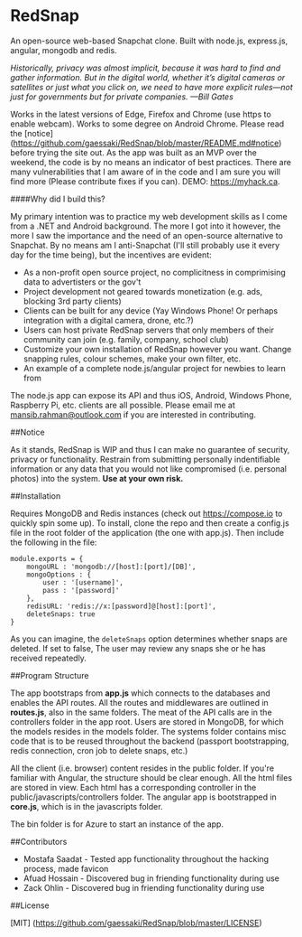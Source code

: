 # RedSnap
An open-source web-based Snapchat clone. Built with node.js, express.js, angular, mongodb and redis.

*Historically, privacy was almost implicit, because it was hard to find and gather information. But in the digital world, whether it’s digital cameras or satellites or just what you click on, we need to have more explicit rules—not just for governments but for private companies. —Bill Gates*

Works in the latest versions of Edge, Firefox and Chrome (use https to enable webcam). Works to some degree on Android Chrome. Please read the [notice] (https://github.com/gaessaki/RedSnap/blob/master/README.md#notice) before trying the site out. As the app was built as an MVP over the weekend, the code is by no means an indicator of best practices. There are many vulnerabilities that I am aware of in the code and I am sure you will find more (Please contribute fixes if you can). DEMO: https://myhack.ca.

####Why did I build this?

My primary intention was to practice my web development skills as I come from a .NET and Android background. The more I got into it however, the more I saw the importance and the need of an open-source alternative to Snapchat. By no means am I anti-Snapchat (I'll still probably use it every day for the time being), but the incentives are evident:

* As a non-profit open source project, no complicitness in comprimising data to advertisters or the gov't
* Project development not geared towards monetization (e.g. ads, blocking 3rd party clients)
* Clients can be built for any device (Yay Windows Phone! Or perhaps integration with a digital camera, drone, etc.?)
* Users can host private RedSnap servers that only members of their community can join (e.g. family, company, school club)
* Customize your own installation of RedSnap however you want. Change snapping rules, colour schemes, make your own filter, etc.
* An example of a complete node.js/angular project for newbies to learn from

The node.js app can expose its API and thus iOS, Android, Windows Phone, Raspberry Pi, etc. clients are all possible. Please email me at mansib.rahman@outlook.com if you are interested in contributing.

##Notice

As it stands, RedSnap is WIP and thus I can make no guarantee of security, privacy or functionality. Restrain from submitting personally indentifiable information or any data that you would not like compromised (i.e. personal photos) into the system. **Use at your own risk.**

##Installation

Requires MongoDB and Redis instances (check out https://compose.io to quickly spin some up). To install, clone the repo and then create a config.js file in the root folder of the application (the one with app.js). Then include the following in the file:

```
module.exports = {
    mongoURL : 'mongodb://[host]:[port]/[DB]',
    mongoOptions : {
        user : '[username]',
        pass : '[password]'
    },
    redisURL: 'redis://x:[password]@[host]:[port]',
    deleteSnaps: true
}
```
As you can imagine, the ```deleteSnaps``` option determines whether snaps are deleted. If set to false, The user may review any snaps she or he has received repeatedly.

##Program Structure

The app bootstraps from **app.js** which connects to the databases and enables the API routes. All the routes and middlewares are outlined in **routes.js**, also in the same folders. The meat of the API calls are in the controllers folder in the app root. Users are stored in MongoDB, for which the models resides in the models folder. The systems folder contains misc code that is to be reused throughout the backend (passport bootstrapping, redis connection, cron job to delete snaps, etc.)

All the client (i.e. browser) content resides in the public folder. If you're familiar with Angular, the structure should be clear enough. All the html files are stored in view. Each html has a corresponding controller in the public/javascripts/controllers folder. The angular app is bootstrapped in **core.js**, which is in the javascripts folder.

The bin folder is for Azure to start an instance of the app.

##Contributors

* Mostafa Saadat - Tested app functionality throughout the hacking process, made favicon
* Afuad Hossain - Discovered bug in friending functionality during use
* Zack Ohlin - Discovered bug in friending functionality during use 

##License

[MIT] (https://github.com/gaessaki/RedSnap/blob/master/LICENSE)
